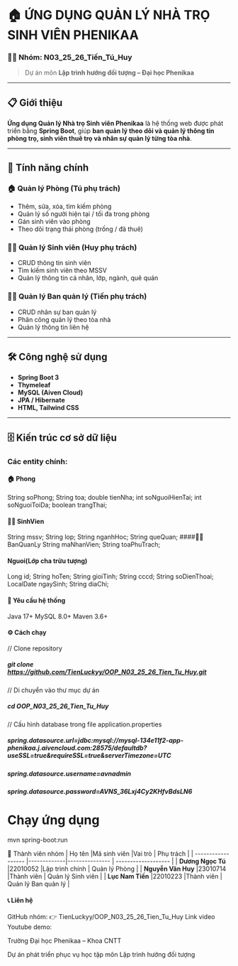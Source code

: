 # 🏠 ỨNG DỤNG QUẢN LÝ NHÀ TRỌ SINH VIÊN PHENIKAA

### 👨‍💻 Nhóm: N03_25_26_Tiến_Tú_Huy  
> Dự án môn **Lập trình hướng đối tượng – Đại học Phenikaa**

---

## 📋 Giới thiệu
**Ứng dụng Quản lý Nhà trọ Sinh viên Phenikaa** là hệ thống web được phát triển bằng **Spring Boot**, giúp **ban quản lý theo dõi và quản lý thông tin phòng trọ, sinh viên thuê trọ và nhân sự quản lý từng tòa nhà**.

---

## 🎯 Tính năng chính

### 🏠 Quản lý Phòng (Tú phụ trách)
- Thêm, sửa, xóa, tìm kiếm phòng  
- Quản lý số người hiện tại / tối đa trong phòng  
- Gán sinh viên vào phòng  
- Theo dõi trạng thái phòng (trống / đã thuê)  

### 👨‍🎓 Quản lý Sinh viên (Huy phụ trách)
- CRUD thông tin sinh viên  
- Tìm kiếm sinh viên theo MSSV  
- Quản lý thông tin cá nhân, lớp, ngành, quê quán  

### 👨‍💼 Quản lý Ban quản lý (Tiến phụ trách)
- CRUD nhân sự ban quản lý  
- Phân công quản lý theo tòa nhà  
- Quản lý thông tin liên hệ  

---
## 🛠 Công nghệ sử dụng
- **Spring Boot 3**
- **Thymeleaf**
- **MySQL (Aiven Cloud)**
- **JPA / Hibernate**
- **HTML, Tailwind CSS**
---
## 🗄 Kiến trúc cơ sở dữ liệu
### Các entity chính:
#### 🏠 Phong
String soPhong;
String toa;
double tienNha;
int soNguoiHienTai;
int soNguoiToiDa;
boolean trangThai;
#### 👨‍🎓 SinhVien
String mssv;
String lop;
String nganhHoc;
String queQuan;
####👨‍💼 BanQuanLy
String maNhanVien;
String toaPhuTrach;
#### Nguoi(Lớp cha trừu tượng)
Long id;
String hoTen;
String gioiTinh;
String cccd;
String soDienThoai;
LocalDate ngaySinh;
String diaChi;
#### 🧩 Yêu cầu hệ thống
Java 17+
MySQL 8.0+
Maven 3.6+
#### ⚙️ Cách chạy
// Clone repository

##### git clone https://github.com/TienLuckyy/OOP_N03_25_26_Tien_Tu_Huy.git

// Di chuyển vào thư mục dự án

##### cd OOP_N03_25_26_Tien_Tu_Huy

// Cấu hình database trong file application.properties

##### spring.datasource.url=jdbc:mysql://mysql-134e11f2-app-phenikaa.j.aivencloud.com:28575/defaultdb?useSSL=true&requireSSL=true&serverTimezone=UTC
##### spring.datasource.username=avnadmin
##### spring.datasource.password=AVNS_36Lxj4Cy2KHfvBdsLN6

# Chạy ứng dụng

mvn spring-boot:run


👥 Thành viên nhóm
| Họ tên             |Mã sinh viên |Vai trò         | Phụ trách           |
| ------------------ |-------------|--------------- | ------------------- |
| **Dương Ngọc Tú**  |22010052     |Lập trình chính | Quản lý Phòng       |
| **Nguyễn Văn Huy** |23010714     |Thành viên      | Quản lý Sinh viên   |
| **Lục Nam Tiến**   |22010223     |Thành viên      | Quản lý Ban quản lý |

#### 📞 Liên hệ

GitHub nhóm: 👉 TienLuckyy/OOP_N03_25_26_Tien_Tu_Huy
Link video Youtube demo:

Trường Đại học Phenikaa – Khoa CNTT

Dự án phát triển phục vụ học tập môn Lập trình hướng đối tượng


 



